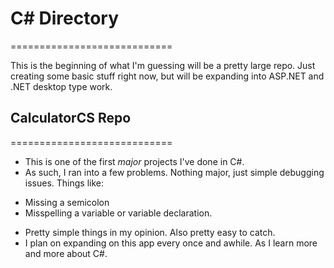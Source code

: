 # C# Directory
============================</br>

This is the beginning of what I'm guessing will be a pretty large repo. Just creating some basic stuff right now, but will be expanding into ASP.NET and .NET desktop type work.

## CalculatorCS Repo
============================</br>
- This is one of the first *major* projects I've done in C#. 
- As such, I ran into a few problems. Nothing major, just simple debugging issues. Things like: 
* Missing a semicolon
* Misspelling a variable or variable declaration.
- Pretty simple things in my opinion. Also pretty easy to catch. 
- I plan on expanding on this app every once and awhile. As I learn more and more about C#.

